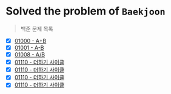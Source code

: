 # Solved the problem of `Baekjoon`
> 백준 문제 목록

- [x] [01000 - A+B](https://www.acmicpc.net/problem/1000)
- [x] [01001 - A-B](https://www.acmicpc.net/problem/1001)
- [x] [01008 - A/B](https://www.acmicpc.net/problem/1008)
- [x] [01110 - 더하기 사이클](https://www.acmicpc.net/problem/01110)
- [x] [01110 - 더하기 사이클](https://www.acmicpc.net/problem/01110)
- [x] [01110 - 더하기 사이클](https://www.acmicpc.net/problem/01110)
- [x] [01110 - 더하기 사이클](https://www.acmicpc.net/problem/01110)
